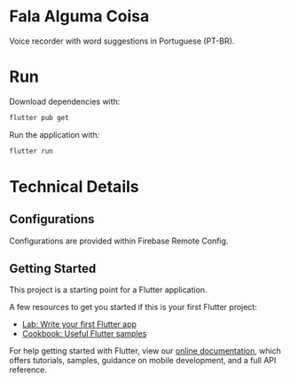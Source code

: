 # Fala Alguma Coisa

Voice recorder with word suggestions in Portuguese (PT-BR).

# Run

Download dependencies with:

```sh
flutter pub get
```

Run the application with:

```sh
flutter run
```

# Technical Details

## Configurations

Configurations are provided within Firebase Remote Config.



## Getting Started

This project is a starting point for a Flutter application.

A few resources to get you started if this is your first Flutter project:

- [Lab: Write your first Flutter app](https://flutter.dev/docs/get-started/codelab)
- [Cookbook: Useful Flutter samples](https://flutter.dev/docs/cookbook)

For help getting started with Flutter, view our
[online documentation](https://flutter.dev/docs), which offers tutorials,
samples, guidance on mobile development, and a full API reference.
